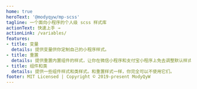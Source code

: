 ```yaml
---
home: true
heroText: '@modyqyw/mp-scss'
tagline: 一个面向小程序的个人级 scss 样式库
actionText: 快速上手 →
actionLink: /variables/
features:
- title: 变量
  details: 提供变量供你定制自己的小程序样式。
- title: 重置
  details: 提供重置内置组件的样式，让你在微信小程序和支付宝小程序上免去调整默认样式的痛苦。
- title: 组件和类
  details: 提供一些组件样式和类样式。和重置样式一样，你完全可以不使用它们。
footer: MIT Licensed | Copyright © 2019-present ModyQyW
---
```

